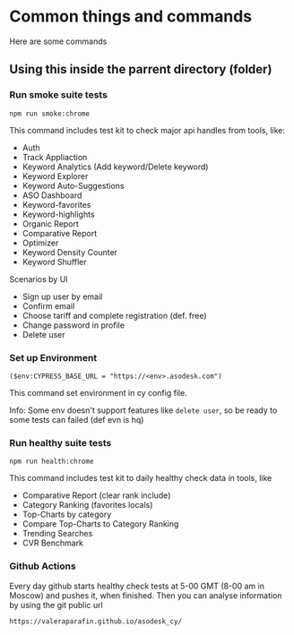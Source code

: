 # Common things and commands

Here are some commands

## Using this inside the parrent directory (folder)


### Run smoke suite tests

```
npm run smoke:chrome
```

This command includes test kit to check major api handles from tools, like: 

 - Auth
 - Track Appliaction
 - Keyword Analytics (Add keyword/Delete keyword)
 - Keyword Explorer
 - Keyword Auto-Suggestions
 - ASO Dashboard
 - Keyword-favorites
 - Keyword-highlights
 - Organic Report
 - Comparative Report
 - Optimizer
 - Keyword Density Counter
 - Keyword Shuffler
 
 Scenarios by UI
 
  - Sign up user by email
  - Confirm email
  - Choose tariff and complete registration (def. free)
  - Change password in profile
  - Delete user

### Set up Environment

```
($env:CYPRESS_BASE_URL = "https://<env>.asodesk.com")
```

This command set environment in cy config file.

Info: Some env doesn't support features like `delete user`, so be ready to some tests can failed (def evn is hq)

### Run healthy suite tests

```
npm run health:chrome
```

This command includes test kit to daily healthy check data in tools, like

 - Comparative Report (clear rank include)
 - Category Ranking (favorites locals)
 - Top-Charts by category
 - Compare Top-Charts to Category Ranking
 - Trending Searches
 - CVR Benchmark
 
 ### Github Actions
 
Every day github starts healthy check tests at 5-00 GMT (8-00 am in Moscow) and pushes it, when finished.
Then you can analyse information by using the git public url

```
https://valeraparafin.github.io/asodesk_cy/
```
